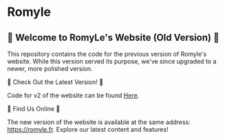 # Romyle
 
## 🌟 Welcome to RomyLe's Website (Old Version) 🌟

This repository contains the code for the previous version of Romyle's website. While this version served its purpose, we've since upgraded to a newer, more polished version.

🚀 Check Out the Latest Version! 🚀

Code for v2 of the website can be found [Here](https://github.com/Brize-Glace/romyleV2).

🔗 Find Us Online 🔗

The new version of the website is available at the same address: https://romyle.fr. Explore our latest content and features!
